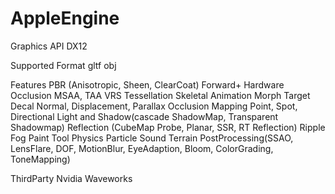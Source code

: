 # AppleEngine

Graphics API 
DX12

Supported Format
gltf
obj

Features
PBR (Anisotropic, Sheen, ClearCoat)
Forward+ 
Hardware Occlusion
MSAA, TAA
VRS
Tessellation
Skeletal Animation
Morph Target
Decal
Normal, Displacement, Parallax Occlusion Mapping
Point, Spot, Directional Light and Shadow(cascade ShadowMap, Transparent Shadowmap)
Reflection (CubeMap Probe, Planar, SSR, RT Reflection)
Ripple
Fog
Paint Tool
Physics
Particle
Sound
Terrain
PostProcessing(SSAO, LensFlare, DOF, MotionBlur, EyeAdaption, Bloom, ColorGrading, ToneMapping)

ThirdParty
Nvidia Waveworks








